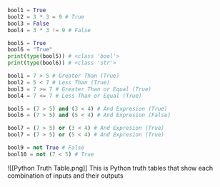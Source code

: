 ```python
bool1 = True
bool2 = 3 * 3 = 9 # True
bool3 = False
bool4 = 3 * 3 != 9 # False

bool5 = True
bool6 = "True"
print(type(bool5)) # <class 'bool'>
print(type(bool6)) # <class 'str'>
```

```python
bool1 = 7 > 5 # Greater Than (True)
bool2 = 5 < 7 # Less Than (True)
bool3 = 7 >= 7 # Greater Than or Equal (True)
bool4 = 7 <= 7 # Less Than or Equal (True)

bool5 = (7 > 5) and (3 < 4) # And Expresion (True)
bool6 = (7 > 5) and (5 < 4) # And Expresion (False)

bool7 = (7 > 5) or (3 < 4) # And Expresion (True)
bool7 = (7 > 5) or (5 < 4) # And Expresion (True)

bool9 = not True # False
bool10 = not (7 < 5) # True
```

![[Python Truth Table.png]]
This is Python truth tables that show each combination of inputs and their outputs